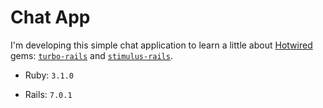 # Chat App

I'm developing this simple chat application to learn a little about [Hotwired](https://hotwired.dev/) gems: [`turbo-rails`](https://github.com/hotwired/turbo-rails) and [`stimulus-rails`](https://github.com/hotwired/stimulus-rails).

* Ruby: `3.1.0`

* Rails: `7.0.1`

